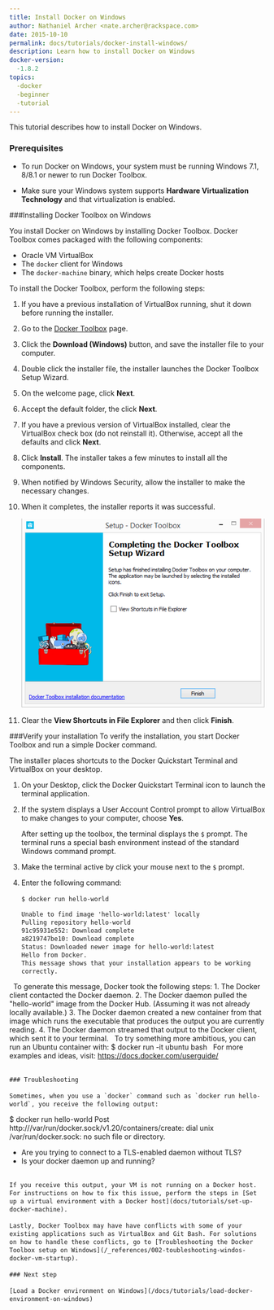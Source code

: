 ```yaml
---
title: Install Docker on Windows
author: Nathaniel Archer <nate.archer@rackspace.com>
date: 2015-10-10
permalink: docs/tutorials/docker-install-windows/
description: Learn how to install Docker on Windows
docker-version:
  -1.8.2
topics:
  -docker
  -beginner
  -tutorial
---
```


This tutorial describes how to install Docker on Windows.

### Prerequisites
* To run Docker on Windows, your system must be running Windows 7.1, 8/8.1 or newer to run Docker Toolbox.

* Make sure your Windows system supports **Hardware Virtualization Technology** and that virtualization is enabled.

###Installing Docker Toolbox on Windows

You install Docker on Windows by installing Docker Toolbox. Docker Toolbox comes packaged with the following components:

* Oracle VM VirtualBox
* The `docker` client for Windows
* The `docker-machine` binary, which helps create Docker hosts

To install the Docker Toolbox, perform the following steps:


1. If you have a previous installation of VirtualBox running, shut it down before running the installer.

2. Go to the [Docker Toolbox](https://www.docker.com/toolbox) page.

3. Click the **Download (Windows)** button, and save the installer file to your computer.

4. Double click the installer file, the installer launches the Docker Toolbox Setup Wizard.

5. On the welcome page, click **Next**.

6. Accept the default folder, the click **Next**.

7. If you have a previous version of VirtualBox installed, clear the VirtualBox check box (do not reinstall it). Otherwise, accept all the defaults and click **Next**.

8. Click **Install**. The installer takes a few minutes to install all the components.

9. When notified by Windows Security, allow the installer to make the necessary changes.

10. When it completes, the installer reports it was successful.

    ![When it completes, the installer reports it was successful.](/_assets/img/docker-install-windows/windows-install-complete.png)

11. Clear the **View Shortcuts in File Explorer** and then click **Finish**.

###Verify your installation
To verify the installation, you start Docker Toolbox and run a simple Docker command.

The installer places shortcuts to the Docker Quickstart Terminal and VirtualBox on your desktop.

1. On your Desktop, click the Docker Quickstart Terminal icon to launch the terminal application.

2. If the system displays a User Account Control prompt to allow VirtualBox to make changes to your computer, choose **Yes**.

   After setting up the toolbox, the terminal displays the ``$`` prompt. The terminal runs a special bash environment instead of the standard Windows command prompt.

3. Make the terminal active by click your mouse next to the ``$`` prompt.

5. Enter the following command:

   `$ docker run hello-world`
​
   ```
   Unable to find image 'hello-world:latest' locally
   Pulling repository hello-world
   91c95931e552: Download complete
   a8219747be10: Download complete
   Status: Downloaded newer image for hello-world:latest
   Hello from Docker.
   This message shows that your installation appears to be working correctly.
​
​
   To generate this message, Docker took the following steps:
    1. The Docker client contacted the Docker daemon.
    2. The Docker daemon pulled the "hello-world" image from the Docker Hub.
    (Assuming it was not already locally available.)
    3. The Docker daemon created a new container from that image which runs the
    executable that produces the output you are currently reading.
    4. The Docker daemon streamed that output to the Docker client, which sent it
    to your terminal.
​
​
   To try something more ambitious, you can run an Ubuntu container with:
    $ docker run -it ubuntu bash
​
​
    For more examples and ideas, visit:
    https://docs.docker.com/userguide/
   ```

### Troubleshooting

Sometimes, when you use a `docker` command such as `docker run hello-world`, you receive the following output:

```
$ docker run hello-world
Post http:///var/run/docker.sock/v1.20/containers/create: dial unix /var/run/docker.sock: no such file or directory.
* Are you trying to connect to a TLS-enabled daemon without TLS?
* Is your docker daemon up and running?
```

If you receive this output, your VM is not running on a Docker host. For instructions on how to fix this issue, perform the steps in [Set up a virtual environment with a Docker host](docs/tutorials/set-up-docker-machine).

Lastly, Docker Toolbox may have have conflicts with some of your existing applications such as VirtualBox and Git Bash. For solutions on how to handle these conflicts, go to [Troubleshooting the Docker Toolbox setup on Windows](/_references/002-toubleshooting-windos-docker-vm-startup).

### Next step

[Load a Docker environment on Windows](/docs/tutorials/load-docker-environment-on-windows)
